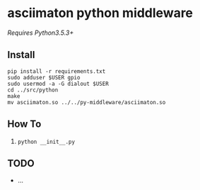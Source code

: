 # asciimaton python middleware

_Requires Python3.5.3+_

## Install

```
pip install -r requirements.txt
sudo adduser $USER gpio
sudo usermod -a -G dialout $USER
cd ../src/python
make
mv asciimaton.so ../../py-middleware/asciimaton.so
```


## How To

1. `python __init__.py`

## TODO

* ...
